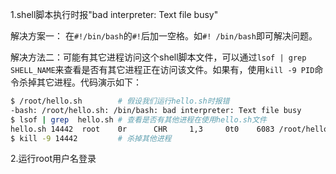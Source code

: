 1.shell脚本执行时报"bad interpreter: Text file busy"

解决方案一： 在`#!/bin/bash`的`#!`后加一空格。如`#! /bin/bash`即可解决问题。

解决方法二：可能有其它进程访问这个shell脚本文件，可以通过`lsof | grep SHELL_NAME`来查看是否有其它进程正在访问该文件。如果有，使用`kill -9 PID`命令杀掉其它进程。代码演示如下：

```bash
$ /root/hello.sh		# 假设我们运行hello.sh时报错
-bash: /root/hello.sh: /bin/bash: bad interpreter: Text file busy
$ lsof | grep  hello.sh # 查看是否有其他进程在使用hello.sh文件
hello.sh 14442  root    0r      CHR     1,3     0t0    6083 /root/hello.sh
$ kill -9 14442			# 杀掉其他进程
```



2.运行root用户名登录
